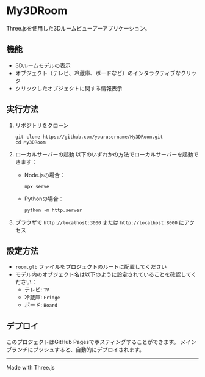 # My3DRoom

Three.jsを使用した3Dルームビューアーアプリケーション。

## 機能

- 3Dルームモデルの表示
- オブジェクト（テレビ、冷蔵庫、ボードなど）のインタラクティブなクリック
- クリックしたオブジェクトに関する情報表示

## 実行方法

1. リポジトリをクローン
   ```
   git clone https://github.com/yourusername/My3DRoom.git
   cd My3DRoom
   ```

2. ローカルサーバーの起動
   以下のいずれかの方法でローカルサーバーを起動できます：
   
   - Node.jsの場合：
     ```
     npx serve
     ```
   
   - Pythonの場合：
     ```
     python -m http.server
     ```

3. ブラウザで `http://localhost:3000` または `http://localhost:8000` にアクセス

## 設定方法

- `room.glb` ファイルをプロジェクトのルートに配置してください
- モデル内のオブジェクト名は以下のように設定されていることを確認してください：
  - テレビ: `TV`
  - 冷蔵庫: `Fridge`
  - ボード: `Board`

## デプロイ

このプロジェクトはGitHub Pagesでホスティングすることができます。
メインブランチにプッシュすると、自動的にデプロイされます。

---

Made with Three.js 